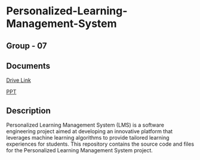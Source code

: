 # Personalized-Learning-Management-System

## Group - 07

## Documents
[Drive Link](https://drive.google.com/drive/folders/1rsq6M2dxb7T_Mv1KakbppSWOrEXtZmQt?usp=drive_link)

[PPT](https://docs.google.com/presentation/d/1aKiNCRRI4Lqs4KXZVB2snxwQZ10RhfQJ/edit?usp=drive_link&ouid=108999231108488370482&rtpof=true&sd=true)

## Description
Personalized Learning Management System (LMS) is a software engineering project aimed at developing an innovative platform that leverages machine learning algorithms to provide tailored learning experiences for students. This repository contains the source code and files for the Personalized Learning Management System project.
